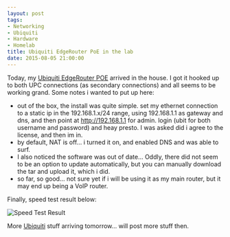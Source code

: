 ```yaml
---
layout: post
tags:
- Networking
- Ubiquiti
- Hardware
- Homelab
title: Ubiquiti EdgeRouter PoE in the lab
date: 2015-08-05 21:00:00
---
```

Today, my [Ubiquiti EdgeRouter POE][1] arrived in the house. I got it hooked up to both UPC connections (as secondary
connections) and all seems to be working grand.
Some notes i wanted to put up here:

* out of the box, the install was quite simple. set my ethernet connection to a static ip in the 192.168.1.x/24 range,
using 192.168.1.1 as gateway and dns, and then point at http://192.168.1.1 for admin. login (ubit for both username and
password) and heay presto. I was asked did i agree to the license, and then im in.
* by default, NAT is off... i turned it on, and enabled DNS and was able to surf.
* I also noticed the software was out of date... Oddly, there did not seem to be an option to update automatically, but
you can manually download the tar and upload it, which i did.
* so far, so good... not sure yet if i will be using it as my main router, but it may end up being a VoIP router.

Finally, speed test result below:

![Speed Test Result](https://www.tiernanotoole.ie/post_images/20150805.ubiquiti.speedtest.compressed-resized.jpg)

More [Ubiquiti][2] stuff arriving tomorrow... will post more stuff then.

[1]:https://www.ubnt.com/edgemax/edgerouter-poe/
[2]:https://www.ubnt.com
